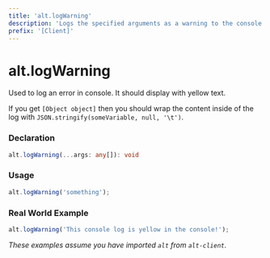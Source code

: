 ```yaml
---
title: 'alt.logWarning'
description: 'Logs the specified arguments as a warning to the console.'
prefix: '[Client]'
---
```


# alt.logWarning

Used to log an error in console. It should display with yellow text.

If you get `[Object object]` then you should wrap the content inside of the log with `JSON.stringify(someVariable, null, '\t')`.

### Declaration

```typescript
alt.logWarning(...args: any[]): void
```

### Usage

```js
alt.logWarning('something');
```

### Real World Example

```js
alt.logWarning('This console log is yellow in the console!');
```

_These examples assume you have imported `alt` from `alt-client`._